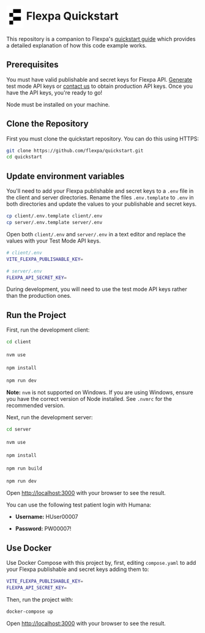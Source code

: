 # <img src="./flexpa_logo.png" height="60px" align="center" alt="Flexpa logo"> Flexpa Quickstart

This repository is a companion to Flexpa's [quickstart guide](https://www.flexpa.com/docs/guides/quickstart) which provides a detailed explanation of how this code example works.

## Prerequisites

You must have valid publishable and secret keys for Flexpa API. [Generate](https://www.flexpa.com/docs/sdk/api#keys) test mode API keys or [contact us](https://automatemedical.typeform.com/to/mtwkkY2r?typeform-source=quickstart) to obtain production API keys. Once you have the API keys, you're ready to go!

Node must be installed on your machine.

## Clone the Repository

First you must clone the quickstart repository. You can do this using HTTPS:

```bash
git clone https://github.com/flexpa/quickstart.git
cd quickstart
```

## Update environment variables

You'll need to add your Flexpa publishable and secret keys to a `.env` file in the client and server directories.
Rename the files `.env.template` to `.env` in both directories and update the values to your publishable and secret keys.

```bash
cp client/.env.template client/.env
cp server/.env.template server/.env
```

Open both `client/.env` and `server/.env` in a text editor and replace the values with your Test Mode API keys.

```bash
# client/.env
VITE_FLEXPA_PUBLISHABLE_KEY=
```

```bash
# server/.env
FLEXPA_API_SECRET_KEY=
```

During development, you will need to use the test mode API keys rather than the production ones.

## Run the Project

First, run the development client:

```bash
cd client

nvm use

npm install

npm run dev
```

**Note:** `nvm` is not supported on Windows. If you are using Windows, ensure you have the correct version of Node installed. See `.nvmrc` for the recommended version.

Next, run the development server:

```bash
cd server

nvm use

npm install

npm run build

npm run dev
```

Open [http://localhost:3000](http://localhost:3000) with your browser to see the result.

You can use the following test patient login with Humana:

- **Username:** HUser00007

- **Password:** PW00007!

## Use Docker

Use Docker Compose with this project by, first, editing `compose.yaml` to add your Flexpa publishable and secret keys adding them to:

```bash
VITE_FLEXPA_PUBLISHABLE_KEY=
FLEXPA_API_SECRET_KEY=
```

Then, run the project with:

```bash
docker-compose up
```

Open [http://localhost:3000](http://localhost:3000) with your browser to see the result.